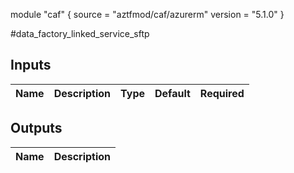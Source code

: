 module "caf" {
  source  = "aztfmod/caf/azurerm"
  version = "5.1.0"
}

#data_factory_linked_service_sftp

## Inputs
| Name | Description | Type | Default | Required |
|------|-------------|------|---------|:--------:|



## Outputs
| Name | Description |
|------|-------------|
